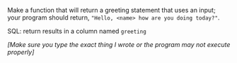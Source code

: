 Make a function that will return a greeting statement that uses an input; your program should return, `"Hello, <name> how are you doing today?"`.

SQL: return results in a column named ```greeting```

*[Make sure you type the exact thing I wrote or the program may not execute properly]*